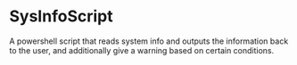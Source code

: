# SysInfoScript
A powershell script that reads system info and outputs the information back to the user, and additionally give a warning based on certain conditions.
